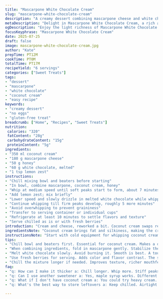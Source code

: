 ```yaml
---
title: "Mascarpone White Chocolate Cream"
slug: "mascarpone-white-chocolate-cream"
description: "A creamy dessert combining mascarpone cheese and white chocolate with whipped cream and sugar. Adjusted quantities and ingredients include coconut cream replacing regular cream, honey for sweetness instead of sugar. Combined infusion of lemon zest adds brightness. Preparation involves whipping, folding, chilling. Slightly longer chilling time improves texture. Yield around 1.5 liters, suitable for 6 servings. Gluten-, nut-, and egg-free. Vegeterian-friendly dessert."
metaDescription: "Delight in Mascarpone White Chocolate Cream, a rich and creamy dessert. Coconut cream, honey, and lemon zest create a luscious balance."
ogDescription: "Enjoy the light richness of Mascarpone White Chocolate Cream made with coconut cream and honey. A perfect dessert for any occasion."
focusKeyphrase: "Mascarpone White Chocolate Cream"
date: 2025-07-25
draft: false
image: mascarpone-white-chocolate-cream.jpg
author: "Kate"
prepTime: PT12M
cookTime: PT0M
totalTime: PT17M
recipeYield: "6 servings"
categories: ["Sweet Treats"]
tags:
- "dessert"
- "mascarpone"
- "white chocolate"
- "coconut cream"
- "easy recipe"
keywords:
- "creamy dessert"
- "no eggs"
- "gluten-free treat"
breadcrumb: ["Home", "Recipes", "Sweet Treats"]
nutrition: 
 calories: "320"
 fatContent: "28g"
 carbohydrateContent: "15g"
 proteinContent: "5g"
ingredients:
- "350 ml coconut cream"
- "180 g mascarpone cheese"
- "50 g honey"
- "60 g white chocolate, melted"
- "1 tsp lemon zest"
instructions:
- "Chill mixing bowl and beaters before starting"
- "In bowl, combine mascarpone, coconut cream, honey"
- "Whip at medium speed until soft peaks start to form, about 7 minutes"
- "Add lemon zest; mix briefly"
- "Lower speed and slowly drizzle in melted white chocolate while whipping"
- "Continue whipping till firm peaks develop, roughly 5 more minutes"
- "Avoid overwhipping to prevent graininess"
- "Transfer to serving container or individual cups"
- "Refrigerate at least 10 minutes to settle flavors and texture"
- "Serve chilled as is or with fresh berries"
introduction: "Cream and cheese, reworked a bit. Coconut cream swaps regular dairy cream for a hint of tropical. Honey replaces plain sugar, a softer touch of sweetness. White chocolate melts into the mix, smooth and rich, but less quantity here, balanced by citrus. Whipped light then firm. Chilled a while longer, so texture tightens. Soft peaks, then firm, watch the change. No nuts, no eggs, gluten out. Bits of lemon zest sneak in brightening the heavy creaminess. The end? A pale layered treat, slightly different but familiar. Serve cold. Simple really. No fuss."
ingredientsNote: "Coconut cream brings fat and silkiness, making the cream richer but dairy-free, great for those avoiding milk but wanting similar texture. Mascarpone anchors the recipe with its mild creamy tang. Honey used here instead of granulated sugar lends natural sweetness, slight floral notes enhancing the white chocolate unlike the straightforward sugar. Lemon zest is a bright twist adding citrus oils, cutting through the richness. Melt white chocolate carefully to avoid burning, smooth melting fits best. Adjust amounts if stricter sweetness or creaminess is wanted. Chill the bowl beforehand for better whipping volume."
instructionsNote: "Start with cold equipment for whipping coconut cream; it isn't as stable as dairy heavy cream, so temperature matters. Fold mascarpone first, stabilizing the cream base. Incorporate lemon zest early to spread flavor. Add melted white chocolate slowly on low speed to avoid deflating the mixture. Overbeating risks a grainy texture rather than smooth. Whip in stages: soft peaks form first, then firm peaks after chocolate. The patience to chill a dozen minutes or more lets the cream meld and firm up enough for easy serving. No need for cooking, just technique and timing."
tips:
- "Chill bowl and beaters first. Essential for coconut cream. Makes a difference. The temperature helps stability. Quality of whipped cream improves."
- "When combining ingredients, fold in mascarpone gently. Stabilize the mix. Add lemon zest early for even flavor distribution. Creaminess is key here."
- "Melt white chocolate slowly. Avoid burning it. Smooth is best. A touch of patience prevents graininess later. Firm but tender, watch the texture."
- "Use fresh berries for serving. Adds color and flavor contrast. The slight tartness enhances sweetness of the cream. Simplicity at its best."
- "Chill the mixture longer if needed. Improves texture, richer mouthfeel. Patience is vital. Savor the process, check consistency. Adjust if necessary."
faq:
- "q: How can I make it thicker a: Chill longer. Whip more. Stiff peaks are what you're looking for. Adjust sweetness too."
- "q: Can I use another sweetener a: Yes, maple syrup works. Different taste, but pleasant. Adjust amount based on preference."
- "q: What if I don't have coconut cream a: You could try heavy cream. It’s not dairy-free. But texture will differ."
- "q: What's the best way to store leftovers a: Keep chilled. Airtight container needed. Use within two days for best quality."

---
```

